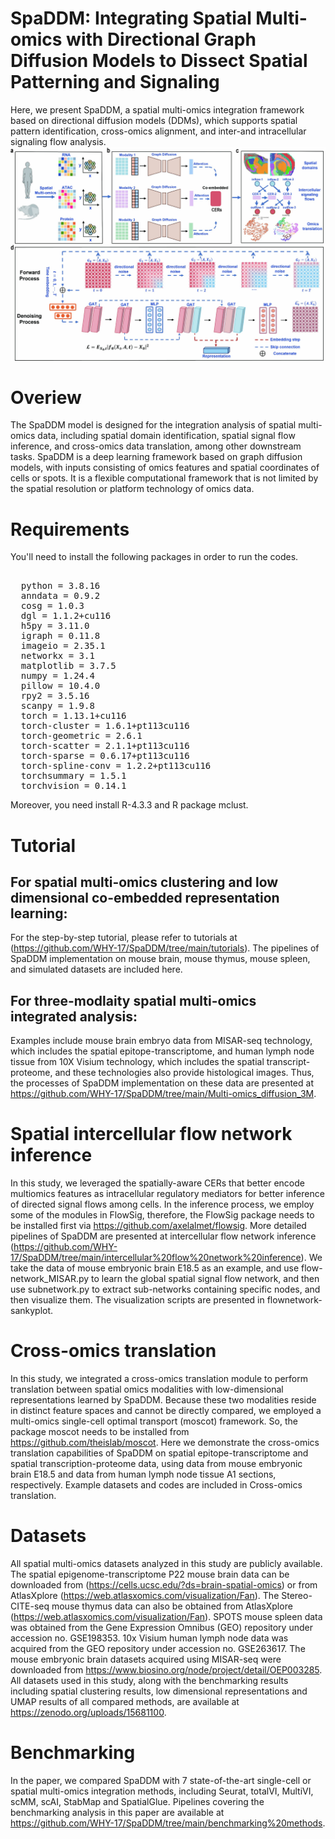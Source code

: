 # SpaDDM: Integrating Spatial Multi-omics with Directional Graph Diffusion Models to Dissect Spatial Patterning and Signaling
Here, we present SpaDDM, a spatial multi-omics integration framework based on directional diffusion models (DDMs), which supports spatial pattern identification, cross-omics alignment, and inter-and intracellular signaling flow analysis.
![SpaDDM workflow](https://github.com/WHY-17/SpaDDM/blob/main/SpaDDM%20framework.jpg)
# Overiew
The SpaDDM model is designed for the integration analysis of spatial multi-omics data, including spatial domain identification, spatial signal flow inference, and cross-omics data translation, among other downstream tasks. SpaDDM is a deep learning framework based on graph diffusion models, with inputs consisting of omics features and spatial coordinates of cells or spots. It is a flexible computational framework that is not limited by the spatial resolution or platform technology of omics data. 
# Requirements
You'll need to install the following packages in order to run the codes.
<pre lang="markdown"> 
  python = 3.8.16
  anndata = 0.9.2
  cosg = 1.0.3
  dgl = 1.1.2+cu116
  h5py = 3.11.0
  igraph = 0.11.8
  imageio = 2.35.1
  networkx = 3.1
  matplotlib = 3.7.5
  numpy = 1.24.4
  pillow = 10.4.0
  rpy2 = 3.5.16
  scanpy = 1.9.8
  torch = 1.13.1+cu116
  torch-cluster = 1.6.1+pt113cu116
  torch-geometric = 2.6.1
  torch-scatter = 2.1.1+pt113cu116
  torch-sparse = 0.6.17+pt113cu116
  torch-spline-conv = 1.2.2+pt113cu116
  torchsummary = 1.5.1
  torchvision = 0.14.1  </pre>
Moreover, you need install R-4.3.3 and R package mclust.
# Tutorial
## For spatial multi-omics clustering and low dimensional co-embedded representation learning: 
For the step-by-step tutorial, please refer to tutorials at (https://github.com/WHY-17/SpaDDM/tree/main/tutorials). The pipelines of SpaDDM implementation on mouse brain, mouse thymus, mouse spleen, and simulated datasets are included here.
## For three-modlaity spatial multi-omics integrated analysis:
Examples include mouse brain embryo data from MISAR-seq technology, which includes the spatial epitope-transcriptome, and human lymph node tissue from 10X Visium technology, which includes the spatial transcript-proteome, and these technologies also provide histological images. Thus, the processes of SpaDDM implementation on these data are presented at https://github.com/WHY-17/SpaDDM/tree/main/Multi-omics_diffusion_3M.
# Spatial intercellular flow network inference
In this study, we leveraged the spatially-aware CERs that better encode multiomics features as intracellular regulatory mediators for better inference of directed signal flows among cells. In the inference process, we employ some of the modules in FlowSig, therefore, the FlowSig package needs to be installed first via https://github.com/axelalmet/flowsig. More detailed pipelines of SpaDDM are presented at intercellular flow network inference (https://github.com/WHY-17/SpaDDM/tree/main/intercellular%20flow%20network%20inference). We take the data of mouse embryonic brain E18.5 as an example, and use flow-network_MISAR.py to learn the global spatial signal flow network, and then use subnetwork.py to extract sub-networks containing specific nodes, and then visualize them. The visualization scripts are presented in flownetwork-sankyplot.
# Cross-omics translation
In this study, we integrated a cross-omics translation module to perform translation between spatial omics modalities with low-dimensional representations learned by SpaDDM. Because these two modalities reside in distinct feature spaces and cannot be directly compared, we employed a multi-omics single-cell optimal transport (moscot) framework. So, the package moscot needs to be installed from https://github.com/theislab/moscot. Here we demonstrate the cross-omics translation capabilities of SpaDDM on spatial epitope-transcriptome and spatial transcription-proteome data, using data from mouse embryonic brain E18.5 and data from human lymph node tissue A1 sections, respectively. Example datasets and codes are included in Cross-omics translation.
# Datasets
All spatial multi-omics datasets analyzed in this study are publicly available. The spatial epigenome-transcriptome P22 mouse brain data can be downloaded from (https://cells.ucsc.edu/?ds=brain-spatial-omics) or from AtlasXplore (https://web.atlasxomics.com/visualization/Fan). The Stereo-CITE-seq mouse thymus data can also be obtained from AtlasXplore (https://web.atlasxomics.com/visualization/Fan). SPOTS mouse spleen data was obtained from the Gene Expression Omnibus (GEO) repository under accession no. GSE198353. 10x Visium human lymph node data was acquired from the GEO repository under accession no. GSE263617. The mouse embryonic brain datasets acquired using MISAR-seq were downloaded from https://www.biosino.org/node/project/detail/OEP003285. All datasets used in this study, along with the benchmarking results including spatial clustering results, low dimensional representations and UMAP results of all compared methods, are available at https://zenodo.org/uploads/15681100.
# Benchmarking
In the paper, we compared SpaDDM with 7 state-of-the-art single-cell or spatial multi-omics integration methods, including Seurat, totalVI, MultiVI, scMM, scAI, StabMap and SpatialGlue. Pipelines covering the benchmarking analysis in this paper are available at https://github.com/WHY-17/SpaDDM/tree/main/benchmarking%20methods.

